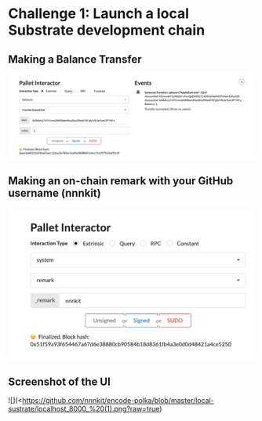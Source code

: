 # Challenge 1: Launch a local Substrate development chain

## Making a Balance Transfer

![](https://github.com/nnnkit/encode-polka/blob/master/local-sustrate/Screenshot%202020-11-18%20at%2010.39.42%20PM.png?raw=true)

## Making an on-chain remark with your GitHub username (nnnkit)

![](https://github.com/nnnkit/encode-polka/blob/master/local-sustrate/Screenshot%202020-11-18%20at%2010.39.03%20PM.png?raw=true)

## Screenshot of the UI

![](<https://github.com/nnnkit/encode-polka/blob/master/local-sustrate/localhost_8000_%20(1).png?raw=true)
